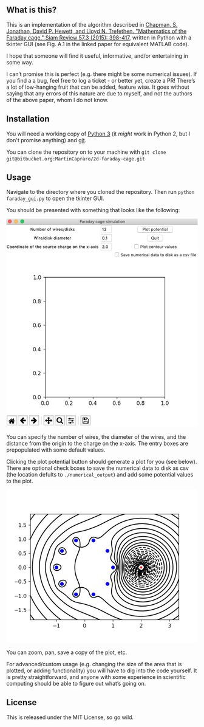 ## What is this?
This is an implementation of the algorithm described in [Chapman, S. Jonathan, David P. Hewett, and Lloyd N. Trefethen. "Mathematics of the Faraday cage." Siam Review 57.3 (2015): 398-417](https://people.maths.ox.ac.uk/trefethen/chapman_hewett_trefethen.pdf), written in Python with a tkinter GUI (see Fig. A.1 in the linked paper for equivalent MATLAB code).

I hope that someone will find it useful, informative, and/or entertaining in some way.

I can’t promise this is perfect (e.g. there might be some numerical issues). If you find a a bug, feel free to log a ticket - or better yet, create a PR! There’s a lot of low-hanging fruit that can be added, feature wise. It goes without saying that any errors of this nature are due to myself, and not the authors of the above paper, whom I do not know.

## Installation
You will need a working copy of [Python 3](https://www.python.org/downloads/) (it *might* work in Python 2, but I don't promise anything) and [git](https://git-scm.com/downloads).

You can clone the repository on to your machine with `git clone git@bitbucket.org:MartinCapraro/2d-faraday-cage.git`

## Usage
Navigate to the directory where you cloned the repository. Then run `python faraday_gui.py` to open the tkinter GUI.

You should be presented with something that looks like the following: 

![Scheme](images/on_open.png)


You can specify the number of wires, the diameter of the wires, and the distance from the origin to the charge on the x-axis. The entry boxes are prepopulated with some default values.

Clicking the plot potential button should generate a plot for you (see below). There are optional check boxes to save the numerical data to disk as csv (the location defults to `./numerical_output`) and add some potential values to the plot.

![Scheme](images/10_wires.png)

You can zoom, pan, save a copy of the plot, etc.

For advanced/custom usage (e.g. changing the size of the area that is plotted, or adding functionality) you will have to dig into the code yourself. It is pretty straightforward, and anyone with some experience in scientific computing should be able to figure out what’s going on.

## License
This is released under the MIT License, so go wild.